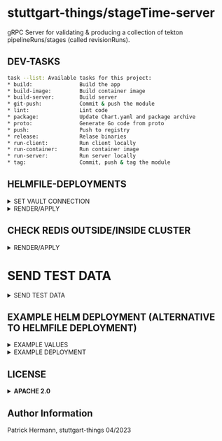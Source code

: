 # stuttgart-things/stageTime-server

gRPC Server for validating & producing a collection of tekton pipelineRuns/stages (called revisionRuns).

## DEV-TASKS

```bash
task --list: Available tasks for this project:
* build:               Build the app
* build-image:         Build container image
* build-server:        Build server
* git-push:            Commit & push the module
* lint:                Lint code
* package:             Update Chart.yaml and package archive
* proto:               Generate Go code from proto
* push:                Push to registry
* release:             Relase binaries
* run-client:          Run client locally
* run-container:       Run container image
* run-server:          Run server locally
* tag:                 Commit, push & tag the module
```

## HELMFILE-DEPLOYMENTS

<details><summary>SET VAULT CONNECTION</summary>

```bash
export VAULT_ADDR=https://${VAULT_FQDN}}
export VAULT_NAMESPACE=root

# APPROLE AUTH
export VAULT_AUTH_METHOD=approle
export VAULT_ROLE_ID=${VAULT_ROLE_ID}
export VAULT_SECRET_ID=${VAULT_SECRET_ID}

# TOKEN AUTH
export VAULT_AUTH_METHOD=token #default
export VAULT_TOKEN=${VAULT_TOKEN}
```

</details>

<details><summary>RENDER/APPLY</summary>

```bash
helmfile template --environment labul-pve-dev
helmfile sync --environment labul-pve-dev
```

</details>


## CHECK REDIS OUTSIDE/INSIDE CLUSTER

<details><summary>RENDER/APPLY</summary>

```bash
# PORTWARD REDIS FOR RUNNING ON A CLUSTER
kubectl port-forward --namespace stagetime-redis svc/redis-stack 28015:6379

# CHECK REDIS
redis-cli -h 127.0.0.1 -p 28015 -a <PASSWORD>
```

</details>


# SEND TEST DATA

<details><summary>SEND TEST DATA</summary>

## LOCAL w/ GO

```bash
export STAGETIME_SERVER=stagetime.cd43.sthings-pve.labul.sva.de:443 #example address | default: localhost:50051
export STAGETIME_TEST_FILES=$PWD/prs.json # or leave out for default path/file in tests folder

go run tests/grpcCall.go
```

## INSIDE CONTAINER

```bash
nerdctl run -it --entrypoint sh eu.gcr.io/stuttgart-things/stagetime-server:23.1108.1411-0.3.22
export STAGETIME_SERVER=stagetime.cd43.sthings-pve.labul.sva.de:443
export STAGETIME_TEST_FILES=/tmp/prs.json
/bin/grpcCall
```

</details>


## EXAMPLE HELM DEPLOYMENT (ALTERNATIVE TO HELMFILE DEPLOYMENT)

<details><summary>EXAMPLE VALUES</summary>

```yaml
cat <<EOF > stageTime-server.yaml
---
secrets:
  redis-connection:
    name: redis-connection
    labels:
      app: stagetime-server
    dataType: stringData
    secretKVs:
      REDIS_SERVER: redis-stack-deployment-headless.redis-stack.svc.cluster.local
      REDIS_PORT: 6379
      REDIS_PASSWORD: <PASSWORD>

customresources:
  stagetime-ingress-certificate:
    apiVersion: cert-manager.io/v1
    kind: Certificate
    metadata:
      name: stagetime-server-ingress
      labels:
        app: stagetime-server
    spec:
      commonName: stagetime.app.sthings.tiab.ssc.sva.de
      dnsNames:
        - stagetime.app.sthings.tiab.ssc.sva.de
      issuerRef:
        name: cluster-issuer-approle
        kind: ClusterIssuer
      secretName: stagetime-server-ingress-tls

ingress:
  stagetime-server:
    labels:
      app: stagetime-server
    name: stagetime-server
    ingressClassName: nginx
    annotations:
      nginx.ingress.kubernetes.io/ssl-redirect: "true"
      nginx.ingress.kubernetes.io/backend-protocol: "GRPC"
    service:
      name: stagetime-server-service
      port: 80
      path: /
      pathType: Prefix
    hostname: stagetime
    domain: dev21.sthings-vsphere.labul.sva.de
    tls:
      secretName: stagetime-server-ingress-tls
      host: stagetime.dev21.sthings-vsphere.labul.sva.de
EOF
```

</details>

<details><summary>EXAMPLE DEPLOYMENT</summary>

```bash
helm upgrade --install server helm/
stagetime-server/ -n stagetime --create-namespace --values stageTime-server.yaml --create-namespace
```

</details>

## LICENSE

<details><summary><b>APACHE 2.0</b></summary>

Copyright 2023 patrick hermann.

Licensed under the Apache License, Version 2.0 (the "License");
you may not use this file except in compliance with the License.
You may obtain a copy of the License at

    http://www.apache.org/licenses/LICENSE-2.0

Unless required by applicable law or agreed to in writing, software
distributed under the License is distributed on an "AS IS" BASIS,
WITHOUT WARRANTIES OR CONDITIONS OF ANY KIND, either express or implied.
See the License for the specific language governing permissions and
limitations under the License.

</details>

Author Information
------------------
Patrick Hermann, stuttgart-things 04/2023
